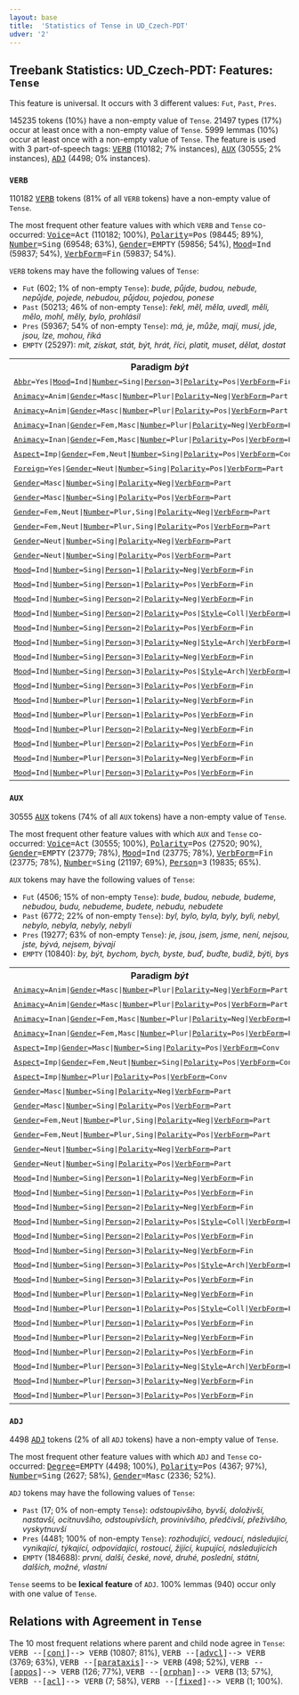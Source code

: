 ```yaml
---
layout: base
title:  'Statistics of Tense in UD_Czech-PDT'
udver: '2'
---
```


## Treebank Statistics: UD_Czech-PDT: Features: `Tense`

This feature is universal.
It occurs with 3 different values: `Fut`, `Past`, `Pres`.

145235 tokens (10%) have a non-empty value of `Tense`.
21497 types (17%) occur at least once with a non-empty value of `Tense`.
5999 lemmas (10%) occur at least once with a non-empty value of `Tense`.
The feature is used with 3 part-of-speech tags: <tt><a href="cs_pdt-pos-VERB.html">VERB</a></tt> (110182; 7% instances), <tt><a href="cs_pdt-pos-AUX.html">AUX</a></tt> (30555; 2% instances), <tt><a href="cs_pdt-pos-ADJ.html">ADJ</a></tt> (4498; 0% instances).

### `VERB`

110182 <tt><a href="cs_pdt-pos-VERB.html">VERB</a></tt> tokens (81% of all `VERB` tokens) have a non-empty value of `Tense`.

The most frequent other feature values with which `VERB` and `Tense` co-occurred: <tt><a href="cs_pdt-feat-Voice.html">Voice</a></tt><tt>=Act</tt> (110182; 100%), <tt><a href="cs_pdt-feat-Polarity.html">Polarity</a></tt><tt>=Pos</tt> (98445; 89%), <tt><a href="cs_pdt-feat-Number.html">Number</a></tt><tt>=Sing</tt> (69548; 63%), <tt><a href="cs_pdt-feat-Gender.html">Gender</a></tt><tt>=EMPTY</tt> (59856; 54%), <tt><a href="cs_pdt-feat-Mood.html">Mood</a></tt><tt>=Ind</tt> (59837; 54%), <tt><a href="cs_pdt-feat-VerbForm.html">VerbForm</a></tt><tt>=Fin</tt> (59837; 54%).

`VERB` tokens may have the following values of `Tense`:

* `Fut` (602; 1% of non-empty `Tense`): <em>bude, půjde, budou, nebude, nepůjde, pojede, nebudou, půjdou, pojedou, ponese</em>
* `Past` (50213; 46% of non-empty `Tense`): <em>řekl, měl, měla, uvedl, měli, mělo, mohl, měly, bylo, prohlásil</em>
* `Pres` (59367; 54% of non-empty `Tense`): <em>má, je, může, mají, musí, jde, jsou, lze, mohou, říká</em>
* `EMPTY` (25297): <em>mít, získat, stát, být, hrát, říci, platit, muset, dělat, dostat</em>

<table>
  <tr><th>Paradigm <i>být</i></th><th><tt>Pres</tt></th><th><tt>Fut</tt></th><th><tt>Past</tt></th></tr>
  <tr><td><tt><tt><a href="cs_pdt-feat-Abbr.html">Abbr</a></tt><tt>=Yes</tt>|<tt><a href="cs_pdt-feat-Mood.html">Mood</a></tt><tt>=Ind</tt>|<tt><a href="cs_pdt-feat-Number.html">Number</a></tt><tt>=Sing</tt>|<tt><a href="cs_pdt-feat-Person.html">Person</a></tt><tt>=3</tt>|<tt><a href="cs_pdt-feat-Polarity.html">Polarity</a></tt><tt>=Pos</tt>|<tt><a href="cs_pdt-feat-VerbForm.html">VerbForm</a></tt><tt>=Fin</tt></tt></td><td><em>j</em></td><td></td><td></td></tr>
  <tr><td><tt><tt><a href="cs_pdt-feat-Animacy.html">Animacy</a></tt><tt>=Anim</tt>|<tt><a href="cs_pdt-feat-Gender.html">Gender</a></tt><tt>=Masc</tt>|<tt><a href="cs_pdt-feat-Number.html">Number</a></tt><tt>=Plur</tt>|<tt><a href="cs_pdt-feat-Polarity.html">Polarity</a></tt><tt>=Neg</tt>|<tt><a href="cs_pdt-feat-VerbForm.html">VerbForm</a></tt><tt>=Part</tt></tt></td><td></td><td></td><td><em>nebyli</em></td></tr>
  <tr><td><tt><tt><a href="cs_pdt-feat-Animacy.html">Animacy</a></tt><tt>=Anim</tt>|<tt><a href="cs_pdt-feat-Gender.html">Gender</a></tt><tt>=Masc</tt>|<tt><a href="cs_pdt-feat-Number.html">Number</a></tt><tt>=Plur</tt>|<tt><a href="cs_pdt-feat-Polarity.html">Polarity</a></tt><tt>=Pos</tt>|<tt><a href="cs_pdt-feat-VerbForm.html">VerbForm</a></tt><tt>=Part</tt></tt></td><td></td><td></td><td><em>byli</em></td></tr>
  <tr><td><tt><tt><a href="cs_pdt-feat-Animacy.html">Animacy</a></tt><tt>=Inan</tt>|<tt><a href="cs_pdt-feat-Gender.html">Gender</a></tt><tt>=Fem,Masc</tt>|<tt><a href="cs_pdt-feat-Number.html">Number</a></tt><tt>=Plur</tt>|<tt><a href="cs_pdt-feat-Polarity.html">Polarity</a></tt><tt>=Neg</tt>|<tt><a href="cs_pdt-feat-VerbForm.html">VerbForm</a></tt><tt>=Part</tt></tt></td><td></td><td></td><td><em>nebyly</em></td></tr>
  <tr><td><tt><tt><a href="cs_pdt-feat-Animacy.html">Animacy</a></tt><tt>=Inan</tt>|<tt><a href="cs_pdt-feat-Gender.html">Gender</a></tt><tt>=Fem,Masc</tt>|<tt><a href="cs_pdt-feat-Number.html">Number</a></tt><tt>=Plur</tt>|<tt><a href="cs_pdt-feat-Polarity.html">Polarity</a></tt><tt>=Pos</tt>|<tt><a href="cs_pdt-feat-VerbForm.html">VerbForm</a></tt><tt>=Part</tt></tt></td><td></td><td></td><td><em>byly</em></td></tr>
  <tr><td><tt><tt><a href="cs_pdt-feat-Aspect.html">Aspect</a></tt><tt>=Imp</tt>|<tt><a href="cs_pdt-feat-Gender.html">Gender</a></tt><tt>=Fem,Neut</tt>|<tt><a href="cs_pdt-feat-Number.html">Number</a></tt><tt>=Sing</tt>|<tt><a href="cs_pdt-feat-Polarity.html">Polarity</a></tt><tt>=Pos</tt>|<tt><a href="cs_pdt-feat-VerbForm.html">VerbForm</a></tt><tt>=Conv</tt></tt></td><td><em>Jsouc</em></td><td></td><td></td></tr>
  <tr><td><tt><tt><a href="cs_pdt-feat-Foreign.html">Foreign</a></tt><tt>=Yes</tt>|<tt><a href="cs_pdt-feat-Gender.html">Gender</a></tt><tt>=Neut</tt>|<tt><a href="cs_pdt-feat-Number.html">Number</a></tt><tt>=Sing</tt>|<tt><a href="cs_pdt-feat-Polarity.html">Polarity</a></tt><tt>=Pos</tt>|<tt><a href="cs_pdt-feat-VerbForm.html">VerbForm</a></tt><tt>=Part</tt></tt></td><td></td><td></td><td><em>bolo</em></td></tr>
  <tr><td><tt><tt><a href="cs_pdt-feat-Gender.html">Gender</a></tt><tt>=Masc</tt>|<tt><a href="cs_pdt-feat-Number.html">Number</a></tt><tt>=Sing</tt>|<tt><a href="cs_pdt-feat-Polarity.html">Polarity</a></tt><tt>=Neg</tt>|<tt><a href="cs_pdt-feat-VerbForm.html">VerbForm</a></tt><tt>=Part</tt></tt></td><td></td><td></td><td><em>nebyl</em></td></tr>
  <tr><td><tt><tt><a href="cs_pdt-feat-Gender.html">Gender</a></tt><tt>=Masc</tt>|<tt><a href="cs_pdt-feat-Number.html">Number</a></tt><tt>=Sing</tt>|<tt><a href="cs_pdt-feat-Polarity.html">Polarity</a></tt><tt>=Pos</tt>|<tt><a href="cs_pdt-feat-VerbForm.html">VerbForm</a></tt><tt>=Part</tt></tt></td><td></td><td></td><td><em>byl</em></td></tr>
  <tr><td><tt><tt><a href="cs_pdt-feat-Gender.html">Gender</a></tt><tt>=Fem,Neut</tt>|<tt><a href="cs_pdt-feat-Number.html">Number</a></tt><tt>=Plur,Sing</tt>|<tt><a href="cs_pdt-feat-Polarity.html">Polarity</a></tt><tt>=Neg</tt>|<tt><a href="cs_pdt-feat-VerbForm.html">VerbForm</a></tt><tt>=Part</tt></tt></td><td></td><td></td><td><em>nebyla</em></td></tr>
  <tr><td><tt><tt><a href="cs_pdt-feat-Gender.html">Gender</a></tt><tt>=Fem,Neut</tt>|<tt><a href="cs_pdt-feat-Number.html">Number</a></tt><tt>=Plur,Sing</tt>|<tt><a href="cs_pdt-feat-Polarity.html">Polarity</a></tt><tt>=Pos</tt>|<tt><a href="cs_pdt-feat-VerbForm.html">VerbForm</a></tt><tt>=Part</tt></tt></td><td></td><td></td><td><em>byla</em></td></tr>
  <tr><td><tt><tt><a href="cs_pdt-feat-Gender.html">Gender</a></tt><tt>=Neut</tt>|<tt><a href="cs_pdt-feat-Number.html">Number</a></tt><tt>=Sing</tt>|<tt><a href="cs_pdt-feat-Polarity.html">Polarity</a></tt><tt>=Neg</tt>|<tt><a href="cs_pdt-feat-VerbForm.html">VerbForm</a></tt><tt>=Part</tt></tt></td><td></td><td></td><td><em>nebylo</em></td></tr>
  <tr><td><tt><tt><a href="cs_pdt-feat-Gender.html">Gender</a></tt><tt>=Neut</tt>|<tt><a href="cs_pdt-feat-Number.html">Number</a></tt><tt>=Sing</tt>|<tt><a href="cs_pdt-feat-Polarity.html">Polarity</a></tt><tt>=Pos</tt>|<tt><a href="cs_pdt-feat-VerbForm.html">VerbForm</a></tt><tt>=Part</tt></tt></td><td></td><td></td><td><em>bylo</em></td></tr>
  <tr><td><tt><tt><a href="cs_pdt-feat-Mood.html">Mood</a></tt><tt>=Ind</tt>|<tt><a href="cs_pdt-feat-Number.html">Number</a></tt><tt>=Sing</tt>|<tt><a href="cs_pdt-feat-Person.html">Person</a></tt><tt>=1</tt>|<tt><a href="cs_pdt-feat-Polarity.html">Polarity</a></tt><tt>=Neg</tt>|<tt><a href="cs_pdt-feat-VerbForm.html">VerbForm</a></tt><tt>=Fin</tt></tt></td><td><em>nejsem</em></td><td><em>nebudu</em></td><td></td></tr>
  <tr><td><tt><tt><a href="cs_pdt-feat-Mood.html">Mood</a></tt><tt>=Ind</tt>|<tt><a href="cs_pdt-feat-Number.html">Number</a></tt><tt>=Sing</tt>|<tt><a href="cs_pdt-feat-Person.html">Person</a></tt><tt>=1</tt>|<tt><a href="cs_pdt-feat-Polarity.html">Polarity</a></tt><tt>=Pos</tt>|<tt><a href="cs_pdt-feat-VerbForm.html">VerbForm</a></tt><tt>=Fin</tt></tt></td><td><em>jsem</em></td><td><em>budu</em></td><td></td></tr>
  <tr><td><tt><tt><a href="cs_pdt-feat-Mood.html">Mood</a></tt><tt>=Ind</tt>|<tt><a href="cs_pdt-feat-Number.html">Number</a></tt><tt>=Sing</tt>|<tt><a href="cs_pdt-feat-Person.html">Person</a></tt><tt>=2</tt>|<tt><a href="cs_pdt-feat-Polarity.html">Polarity</a></tt><tt>=Neg</tt>|<tt><a href="cs_pdt-feat-VerbForm.html">VerbForm</a></tt><tt>=Fin</tt></tt></td><td></td><td><em>nebudeš</em></td><td></td></tr>
  <tr><td><tt><tt><a href="cs_pdt-feat-Mood.html">Mood</a></tt><tt>=Ind</tt>|<tt><a href="cs_pdt-feat-Number.html">Number</a></tt><tt>=Sing</tt>|<tt><a href="cs_pdt-feat-Person.html">Person</a></tt><tt>=2</tt>|<tt><a href="cs_pdt-feat-Polarity.html">Polarity</a></tt><tt>=Pos</tt>|<tt><a href="cs_pdt-feat-Style.html">Style</a></tt><tt>=Coll</tt>|<tt><a href="cs_pdt-feat-VerbForm.html">VerbForm</a></tt><tt>=Fin</tt></tt></td><td><em>si</em></td><td></td><td></td></tr>
  <tr><td><tt><tt><a href="cs_pdt-feat-Mood.html">Mood</a></tt><tt>=Ind</tt>|<tt><a href="cs_pdt-feat-Number.html">Number</a></tt><tt>=Sing</tt>|<tt><a href="cs_pdt-feat-Person.html">Person</a></tt><tt>=2</tt>|<tt><a href="cs_pdt-feat-Polarity.html">Polarity</a></tt><tt>=Pos</tt>|<tt><a href="cs_pdt-feat-VerbForm.html">VerbForm</a></tt><tt>=Fin</tt></tt></td><td><em>jsi</em></td><td></td><td></td></tr>
  <tr><td><tt><tt><a href="cs_pdt-feat-Mood.html">Mood</a></tt><tt>=Ind</tt>|<tt><a href="cs_pdt-feat-Number.html">Number</a></tt><tt>=Sing</tt>|<tt><a href="cs_pdt-feat-Person.html">Person</a></tt><tt>=3</tt>|<tt><a href="cs_pdt-feat-Polarity.html">Polarity</a></tt><tt>=Neg</tt>|<tt><a href="cs_pdt-feat-Style.html">Style</a></tt><tt>=Arch</tt>|<tt><a href="cs_pdt-feat-VerbForm.html">VerbForm</a></tt><tt>=Fin</tt></tt></td><td><em>Není</em></td><td></td><td></td></tr>
  <tr><td><tt><tt><a href="cs_pdt-feat-Mood.html">Mood</a></tt><tt>=Ind</tt>|<tt><a href="cs_pdt-feat-Number.html">Number</a></tt><tt>=Sing</tt>|<tt><a href="cs_pdt-feat-Person.html">Person</a></tt><tt>=3</tt>|<tt><a href="cs_pdt-feat-Polarity.html">Polarity</a></tt><tt>=Neg</tt>|<tt><a href="cs_pdt-feat-VerbForm.html">VerbForm</a></tt><tt>=Fin</tt></tt></td><td><em>není</em></td><td><em>nebude</em></td><td></td></tr>
  <tr><td><tt><tt><a href="cs_pdt-feat-Mood.html">Mood</a></tt><tt>=Ind</tt>|<tt><a href="cs_pdt-feat-Number.html">Number</a></tt><tt>=Sing</tt>|<tt><a href="cs_pdt-feat-Person.html">Person</a></tt><tt>=3</tt>|<tt><a href="cs_pdt-feat-Polarity.html">Polarity</a></tt><tt>=Pos</tt>|<tt><a href="cs_pdt-feat-Style.html">Style</a></tt><tt>=Arch</tt>|<tt><a href="cs_pdt-feat-VerbForm.html">VerbForm</a></tt><tt>=Fin</tt></tt></td><td><em>jest</em></td><td></td><td></td></tr>
  <tr><td><tt><tt><a href="cs_pdt-feat-Mood.html">Mood</a></tt><tt>=Ind</tt>|<tt><a href="cs_pdt-feat-Number.html">Number</a></tt><tt>=Sing</tt>|<tt><a href="cs_pdt-feat-Person.html">Person</a></tt><tt>=3</tt>|<tt><a href="cs_pdt-feat-Polarity.html">Polarity</a></tt><tt>=Pos</tt>|<tt><a href="cs_pdt-feat-VerbForm.html">VerbForm</a></tt><tt>=Fin</tt></tt></td><td><em>je</em></td><td><em>bude</em></td><td></td></tr>
  <tr><td><tt><tt><a href="cs_pdt-feat-Mood.html">Mood</a></tt><tt>=Ind</tt>|<tt><a href="cs_pdt-feat-Number.html">Number</a></tt><tt>=Plur</tt>|<tt><a href="cs_pdt-feat-Person.html">Person</a></tt><tt>=1</tt>|<tt><a href="cs_pdt-feat-Polarity.html">Polarity</a></tt><tt>=Neg</tt>|<tt><a href="cs_pdt-feat-VerbForm.html">VerbForm</a></tt><tt>=Fin</tt></tt></td><td><em>nejsme</em></td><td><em>nebudeme</em></td><td></td></tr>
  <tr><td><tt><tt><a href="cs_pdt-feat-Mood.html">Mood</a></tt><tt>=Ind</tt>|<tt><a href="cs_pdt-feat-Number.html">Number</a></tt><tt>=Plur</tt>|<tt><a href="cs_pdt-feat-Person.html">Person</a></tt><tt>=1</tt>|<tt><a href="cs_pdt-feat-Polarity.html">Polarity</a></tt><tt>=Pos</tt>|<tt><a href="cs_pdt-feat-VerbForm.html">VerbForm</a></tt><tt>=Fin</tt></tt></td><td><em>jsme</em></td><td><em>budeme</em></td><td></td></tr>
  <tr><td><tt><tt><a href="cs_pdt-feat-Mood.html">Mood</a></tt><tt>=Ind</tt>|<tt><a href="cs_pdt-feat-Number.html">Number</a></tt><tt>=Plur</tt>|<tt><a href="cs_pdt-feat-Person.html">Person</a></tt><tt>=2</tt>|<tt><a href="cs_pdt-feat-Polarity.html">Polarity</a></tt><tt>=Neg</tt>|<tt><a href="cs_pdt-feat-VerbForm.html">VerbForm</a></tt><tt>=Fin</tt></tt></td><td><em>nejste</em></td><td></td><td></td></tr>
  <tr><td><tt><tt><a href="cs_pdt-feat-Mood.html">Mood</a></tt><tt>=Ind</tt>|<tt><a href="cs_pdt-feat-Number.html">Number</a></tt><tt>=Plur</tt>|<tt><a href="cs_pdt-feat-Person.html">Person</a></tt><tt>=2</tt>|<tt><a href="cs_pdt-feat-Polarity.html">Polarity</a></tt><tt>=Pos</tt>|<tt><a href="cs_pdt-feat-VerbForm.html">VerbForm</a></tt><tt>=Fin</tt></tt></td><td><em>jste</em></td><td><em>budete</em></td><td></td></tr>
  <tr><td><tt><tt><a href="cs_pdt-feat-Mood.html">Mood</a></tt><tt>=Ind</tt>|<tt><a href="cs_pdt-feat-Number.html">Number</a></tt><tt>=Plur</tt>|<tt><a href="cs_pdt-feat-Person.html">Person</a></tt><tt>=3</tt>|<tt><a href="cs_pdt-feat-Polarity.html">Polarity</a></tt><tt>=Neg</tt>|<tt><a href="cs_pdt-feat-VerbForm.html">VerbForm</a></tt><tt>=Fin</tt></tt></td><td><em>nejsou</em></td><td><em>nebudou</em></td><td></td></tr>
  <tr><td><tt><tt><a href="cs_pdt-feat-Mood.html">Mood</a></tt><tt>=Ind</tt>|<tt><a href="cs_pdt-feat-Number.html">Number</a></tt><tt>=Plur</tt>|<tt><a href="cs_pdt-feat-Person.html">Person</a></tt><tt>=3</tt>|<tt><a href="cs_pdt-feat-Polarity.html">Polarity</a></tt><tt>=Pos</tt>|<tt><a href="cs_pdt-feat-VerbForm.html">VerbForm</a></tt><tt>=Fin</tt></tt></td><td><em>jsou</em></td><td><em>budou</em></td><td></td></tr>
</table>

### `AUX`

30555 <tt><a href="cs_pdt-pos-AUX.html">AUX</a></tt> tokens (74% of all `AUX` tokens) have a non-empty value of `Tense`.

The most frequent other feature values with which `AUX` and `Tense` co-occurred: <tt><a href="cs_pdt-feat-Voice.html">Voice</a></tt><tt>=Act</tt> (30555; 100%), <tt><a href="cs_pdt-feat-Polarity.html">Polarity</a></tt><tt>=Pos</tt> (27520; 90%), <tt><a href="cs_pdt-feat-Gender.html">Gender</a></tt><tt>=EMPTY</tt> (23779; 78%), <tt><a href="cs_pdt-feat-Mood.html">Mood</a></tt><tt>=Ind</tt> (23775; 78%), <tt><a href="cs_pdt-feat-VerbForm.html">VerbForm</a></tt><tt>=Fin</tt> (23775; 78%), <tt><a href="cs_pdt-feat-Number.html">Number</a></tt><tt>=Sing</tt> (21197; 69%), <tt><a href="cs_pdt-feat-Person.html">Person</a></tt><tt>=3</tt> (19835; 65%).

`AUX` tokens may have the following values of `Tense`:

* `Fut` (4506; 15% of non-empty `Tense`): <em>bude, budou, nebude, budeme, nebudou, budu, nebudeme, budete, nebudu, nebudete</em>
* `Past` (6772; 22% of non-empty `Tense`): <em>byl, bylo, byla, byly, byli, nebyl, nebylo, nebyla, nebyly, nebyli</em>
* `Pres` (19277; 63% of non-empty `Tense`): <em>je, jsou, jsem, jsme, není, nejsou, jste, bývá, nejsem, bývají</em>
* `EMPTY` (10840): <em>by, být, bychom, bych, byste, buď, buďte, budiž, býti, bys</em>

<table>
  <tr><th>Paradigm <i>být</i></th><th><tt>Pres</tt></th><th><tt>Fut</tt></th><th><tt>Past</tt></th></tr>
  <tr><td><tt><tt><a href="cs_pdt-feat-Animacy.html">Animacy</a></tt><tt>=Anim</tt>|<tt><a href="cs_pdt-feat-Gender.html">Gender</a></tt><tt>=Masc</tt>|<tt><a href="cs_pdt-feat-Number.html">Number</a></tt><tt>=Plur</tt>|<tt><a href="cs_pdt-feat-Polarity.html">Polarity</a></tt><tt>=Neg</tt>|<tt><a href="cs_pdt-feat-VerbForm.html">VerbForm</a></tt><tt>=Part</tt></tt></td><td></td><td></td><td><em>nebyli</em></td></tr>
  <tr><td><tt><tt><a href="cs_pdt-feat-Animacy.html">Animacy</a></tt><tt>=Anim</tt>|<tt><a href="cs_pdt-feat-Gender.html">Gender</a></tt><tt>=Masc</tt>|<tt><a href="cs_pdt-feat-Number.html">Number</a></tt><tt>=Plur</tt>|<tt><a href="cs_pdt-feat-Polarity.html">Polarity</a></tt><tt>=Pos</tt>|<tt><a href="cs_pdt-feat-VerbForm.html">VerbForm</a></tt><tt>=Part</tt></tt></td><td></td><td></td><td><em>byli</em></td></tr>
  <tr><td><tt><tt><a href="cs_pdt-feat-Animacy.html">Animacy</a></tt><tt>=Inan</tt>|<tt><a href="cs_pdt-feat-Gender.html">Gender</a></tt><tt>=Fem,Masc</tt>|<tt><a href="cs_pdt-feat-Number.html">Number</a></tt><tt>=Plur</tt>|<tt><a href="cs_pdt-feat-Polarity.html">Polarity</a></tt><tt>=Neg</tt>|<tt><a href="cs_pdt-feat-VerbForm.html">VerbForm</a></tt><tt>=Part</tt></tt></td><td></td><td></td><td><em>nebyly</em></td></tr>
  <tr><td><tt><tt><a href="cs_pdt-feat-Animacy.html">Animacy</a></tt><tt>=Inan</tt>|<tt><a href="cs_pdt-feat-Gender.html">Gender</a></tt><tt>=Fem,Masc</tt>|<tt><a href="cs_pdt-feat-Number.html">Number</a></tt><tt>=Plur</tt>|<tt><a href="cs_pdt-feat-Polarity.html">Polarity</a></tt><tt>=Pos</tt>|<tt><a href="cs_pdt-feat-VerbForm.html">VerbForm</a></tt><tt>=Part</tt></tt></td><td></td><td></td><td><em>byly</em></td></tr>
  <tr><td><tt><tt><a href="cs_pdt-feat-Aspect.html">Aspect</a></tt><tt>=Imp</tt>|<tt><a href="cs_pdt-feat-Gender.html">Gender</a></tt><tt>=Masc</tt>|<tt><a href="cs_pdt-feat-Number.html">Number</a></tt><tt>=Sing</tt>|<tt><a href="cs_pdt-feat-Polarity.html">Polarity</a></tt><tt>=Pos</tt>|<tt><a href="cs_pdt-feat-VerbForm.html">VerbForm</a></tt><tt>=Conv</tt></tt></td><td><em>jsa</em></td><td></td><td></td></tr>
  <tr><td><tt><tt><a href="cs_pdt-feat-Aspect.html">Aspect</a></tt><tt>=Imp</tt>|<tt><a href="cs_pdt-feat-Gender.html">Gender</a></tt><tt>=Fem,Neut</tt>|<tt><a href="cs_pdt-feat-Number.html">Number</a></tt><tt>=Sing</tt>|<tt><a href="cs_pdt-feat-Polarity.html">Polarity</a></tt><tt>=Pos</tt>|<tt><a href="cs_pdt-feat-VerbForm.html">VerbForm</a></tt><tt>=Conv</tt></tt></td><td><em>jsouc</em></td><td></td><td></td></tr>
  <tr><td><tt><tt><a href="cs_pdt-feat-Aspect.html">Aspect</a></tt><tt>=Imp</tt>|<tt><a href="cs_pdt-feat-Number.html">Number</a></tt><tt>=Plur</tt>|<tt><a href="cs_pdt-feat-Polarity.html">Polarity</a></tt><tt>=Pos</tt>|<tt><a href="cs_pdt-feat-VerbForm.html">VerbForm</a></tt><tt>=Conv</tt></tt></td><td><em>jsouce</em></td><td></td><td></td></tr>
  <tr><td><tt><tt><a href="cs_pdt-feat-Gender.html">Gender</a></tt><tt>=Masc</tt>|<tt><a href="cs_pdt-feat-Number.html">Number</a></tt><tt>=Sing</tt>|<tt><a href="cs_pdt-feat-Polarity.html">Polarity</a></tt><tt>=Neg</tt>|<tt><a href="cs_pdt-feat-VerbForm.html">VerbForm</a></tt><tt>=Part</tt></tt></td><td></td><td></td><td><em>nebyl</em></td></tr>
  <tr><td><tt><tt><a href="cs_pdt-feat-Gender.html">Gender</a></tt><tt>=Masc</tt>|<tt><a href="cs_pdt-feat-Number.html">Number</a></tt><tt>=Sing</tt>|<tt><a href="cs_pdt-feat-Polarity.html">Polarity</a></tt><tt>=Pos</tt>|<tt><a href="cs_pdt-feat-VerbForm.html">VerbForm</a></tt><tt>=Part</tt></tt></td><td></td><td></td><td><em>byl</em></td></tr>
  <tr><td><tt><tt><a href="cs_pdt-feat-Gender.html">Gender</a></tt><tt>=Fem,Neut</tt>|<tt><a href="cs_pdt-feat-Number.html">Number</a></tt><tt>=Plur,Sing</tt>|<tt><a href="cs_pdt-feat-Polarity.html">Polarity</a></tt><tt>=Neg</tt>|<tt><a href="cs_pdt-feat-VerbForm.html">VerbForm</a></tt><tt>=Part</tt></tt></td><td></td><td></td><td><em>nebyla</em></td></tr>
  <tr><td><tt><tt><a href="cs_pdt-feat-Gender.html">Gender</a></tt><tt>=Fem,Neut</tt>|<tt><a href="cs_pdt-feat-Number.html">Number</a></tt><tt>=Plur,Sing</tt>|<tt><a href="cs_pdt-feat-Polarity.html">Polarity</a></tt><tt>=Pos</tt>|<tt><a href="cs_pdt-feat-VerbForm.html">VerbForm</a></tt><tt>=Part</tt></tt></td><td></td><td></td><td><em>byla</em></td></tr>
  <tr><td><tt><tt><a href="cs_pdt-feat-Gender.html">Gender</a></tt><tt>=Neut</tt>|<tt><a href="cs_pdt-feat-Number.html">Number</a></tt><tt>=Sing</tt>|<tt><a href="cs_pdt-feat-Polarity.html">Polarity</a></tt><tt>=Neg</tt>|<tt><a href="cs_pdt-feat-VerbForm.html">VerbForm</a></tt><tt>=Part</tt></tt></td><td></td><td></td><td><em>nebylo</em></td></tr>
  <tr><td><tt><tt><a href="cs_pdt-feat-Gender.html">Gender</a></tt><tt>=Neut</tt>|<tt><a href="cs_pdt-feat-Number.html">Number</a></tt><tt>=Sing</tt>|<tt><a href="cs_pdt-feat-Polarity.html">Polarity</a></tt><tt>=Pos</tt>|<tt><a href="cs_pdt-feat-VerbForm.html">VerbForm</a></tt><tt>=Part</tt></tt></td><td></td><td></td><td><em>bylo</em></td></tr>
  <tr><td><tt><tt><a href="cs_pdt-feat-Mood.html">Mood</a></tt><tt>=Ind</tt>|<tt><a href="cs_pdt-feat-Number.html">Number</a></tt><tt>=Sing</tt>|<tt><a href="cs_pdt-feat-Person.html">Person</a></tt><tt>=1</tt>|<tt><a href="cs_pdt-feat-Polarity.html">Polarity</a></tt><tt>=Neg</tt>|<tt><a href="cs_pdt-feat-VerbForm.html">VerbForm</a></tt><tt>=Fin</tt></tt></td><td><em>nejsem</em></td><td><em>nebudu</em></td><td></td></tr>
  <tr><td><tt><tt><a href="cs_pdt-feat-Mood.html">Mood</a></tt><tt>=Ind</tt>|<tt><a href="cs_pdt-feat-Number.html">Number</a></tt><tt>=Sing</tt>|<tt><a href="cs_pdt-feat-Person.html">Person</a></tt><tt>=1</tt>|<tt><a href="cs_pdt-feat-Polarity.html">Polarity</a></tt><tt>=Pos</tt>|<tt><a href="cs_pdt-feat-VerbForm.html">VerbForm</a></tt><tt>=Fin</tt></tt></td><td><em>jsem</em></td><td><em>budu</em></td><td></td></tr>
  <tr><td><tt><tt><a href="cs_pdt-feat-Mood.html">Mood</a></tt><tt>=Ind</tt>|<tt><a href="cs_pdt-feat-Number.html">Number</a></tt><tt>=Sing</tt>|<tt><a href="cs_pdt-feat-Person.html">Person</a></tt><tt>=2</tt>|<tt><a href="cs_pdt-feat-Polarity.html">Polarity</a></tt><tt>=Neg</tt>|<tt><a href="cs_pdt-feat-VerbForm.html">VerbForm</a></tt><tt>=Fin</tt></tt></td><td></td><td><em>Nebudeš</em></td><td></td></tr>
  <tr><td><tt><tt><a href="cs_pdt-feat-Mood.html">Mood</a></tt><tt>=Ind</tt>|<tt><a href="cs_pdt-feat-Number.html">Number</a></tt><tt>=Sing</tt>|<tt><a href="cs_pdt-feat-Person.html">Person</a></tt><tt>=2</tt>|<tt><a href="cs_pdt-feat-Polarity.html">Polarity</a></tt><tt>=Pos</tt>|<tt><a href="cs_pdt-feat-Style.html">Style</a></tt><tt>=Coll</tt>|<tt><a href="cs_pdt-feat-VerbForm.html">VerbForm</a></tt><tt>=Fin</tt></tt></td><td><em>si</em></td><td></td><td></td></tr>
  <tr><td><tt><tt><a href="cs_pdt-feat-Mood.html">Mood</a></tt><tt>=Ind</tt>|<tt><a href="cs_pdt-feat-Number.html">Number</a></tt><tt>=Sing</tt>|<tt><a href="cs_pdt-feat-Person.html">Person</a></tt><tt>=2</tt>|<tt><a href="cs_pdt-feat-Polarity.html">Polarity</a></tt><tt>=Pos</tt>|<tt><a href="cs_pdt-feat-VerbForm.html">VerbForm</a></tt><tt>=Fin</tt></tt></td><td><em>jsi</em></td><td><em>budeš</em></td><td></td></tr>
  <tr><td><tt><tt><a href="cs_pdt-feat-Mood.html">Mood</a></tt><tt>=Ind</tt>|<tt><a href="cs_pdt-feat-Number.html">Number</a></tt><tt>=Sing</tt>|<tt><a href="cs_pdt-feat-Person.html">Person</a></tt><tt>=3</tt>|<tt><a href="cs_pdt-feat-Polarity.html">Polarity</a></tt><tt>=Neg</tt>|<tt><a href="cs_pdt-feat-VerbForm.html">VerbForm</a></tt><tt>=Fin</tt></tt></td><td><em>není</em></td><td><em>nebude</em></td><td></td></tr>
  <tr><td><tt><tt><a href="cs_pdt-feat-Mood.html">Mood</a></tt><tt>=Ind</tt>|<tt><a href="cs_pdt-feat-Number.html">Number</a></tt><tt>=Sing</tt>|<tt><a href="cs_pdt-feat-Person.html">Person</a></tt><tt>=3</tt>|<tt><a href="cs_pdt-feat-Polarity.html">Polarity</a></tt><tt>=Pos</tt>|<tt><a href="cs_pdt-feat-Style.html">Style</a></tt><tt>=Arch</tt>|<tt><a href="cs_pdt-feat-VerbForm.html">VerbForm</a></tt><tt>=Fin</tt></tt></td><td><em>jest</em></td><td></td><td></td></tr>
  <tr><td><tt><tt><a href="cs_pdt-feat-Mood.html">Mood</a></tt><tt>=Ind</tt>|<tt><a href="cs_pdt-feat-Number.html">Number</a></tt><tt>=Sing</tt>|<tt><a href="cs_pdt-feat-Person.html">Person</a></tt><tt>=3</tt>|<tt><a href="cs_pdt-feat-Polarity.html">Polarity</a></tt><tt>=Pos</tt>|<tt><a href="cs_pdt-feat-VerbForm.html">VerbForm</a></tt><tt>=Fin</tt></tt></td><td><em>je</em></td><td><em>bude</em></td><td></td></tr>
  <tr><td><tt><tt><a href="cs_pdt-feat-Mood.html">Mood</a></tt><tt>=Ind</tt>|<tt><a href="cs_pdt-feat-Number.html">Number</a></tt><tt>=Plur</tt>|<tt><a href="cs_pdt-feat-Person.html">Person</a></tt><tt>=1</tt>|<tt><a href="cs_pdt-feat-Polarity.html">Polarity</a></tt><tt>=Neg</tt>|<tt><a href="cs_pdt-feat-VerbForm.html">VerbForm</a></tt><tt>=Fin</tt></tt></td><td><em>nejsme</em></td><td><em>nebudeme</em></td><td></td></tr>
  <tr><td><tt><tt><a href="cs_pdt-feat-Mood.html">Mood</a></tt><tt>=Ind</tt>|<tt><a href="cs_pdt-feat-Number.html">Number</a></tt><tt>=Plur</tt>|<tt><a href="cs_pdt-feat-Person.html">Person</a></tt><tt>=1</tt>|<tt><a href="cs_pdt-feat-Polarity.html">Polarity</a></tt><tt>=Pos</tt>|<tt><a href="cs_pdt-feat-Style.html">Style</a></tt><tt>=Coll</tt>|<tt><a href="cs_pdt-feat-VerbForm.html">VerbForm</a></tt><tt>=Fin</tt></tt></td><td></td><td><em>budem</em></td><td></td></tr>
  <tr><td><tt><tt><a href="cs_pdt-feat-Mood.html">Mood</a></tt><tt>=Ind</tt>|<tt><a href="cs_pdt-feat-Number.html">Number</a></tt><tt>=Plur</tt>|<tt><a href="cs_pdt-feat-Person.html">Person</a></tt><tt>=1</tt>|<tt><a href="cs_pdt-feat-Polarity.html">Polarity</a></tt><tt>=Pos</tt>|<tt><a href="cs_pdt-feat-VerbForm.html">VerbForm</a></tt><tt>=Fin</tt></tt></td><td><em>jsme</em></td><td><em>budeme</em></td><td></td></tr>
  <tr><td><tt><tt><a href="cs_pdt-feat-Mood.html">Mood</a></tt><tt>=Ind</tt>|<tt><a href="cs_pdt-feat-Number.html">Number</a></tt><tt>=Plur</tt>|<tt><a href="cs_pdt-feat-Person.html">Person</a></tt><tt>=2</tt>|<tt><a href="cs_pdt-feat-Polarity.html">Polarity</a></tt><tt>=Neg</tt>|<tt><a href="cs_pdt-feat-VerbForm.html">VerbForm</a></tt><tt>=Fin</tt></tt></td><td><em>nejste</em></td><td><em>nebudete</em></td><td></td></tr>
  <tr><td><tt><tt><a href="cs_pdt-feat-Mood.html">Mood</a></tt><tt>=Ind</tt>|<tt><a href="cs_pdt-feat-Number.html">Number</a></tt><tt>=Plur</tt>|<tt><a href="cs_pdt-feat-Person.html">Person</a></tt><tt>=2</tt>|<tt><a href="cs_pdt-feat-Polarity.html">Polarity</a></tt><tt>=Pos</tt>|<tt><a href="cs_pdt-feat-VerbForm.html">VerbForm</a></tt><tt>=Fin</tt></tt></td><td><em>jste</em></td><td><em>budete</em></td><td></td></tr>
  <tr><td><tt><tt><a href="cs_pdt-feat-Mood.html">Mood</a></tt><tt>=Ind</tt>|<tt><a href="cs_pdt-feat-Number.html">Number</a></tt><tt>=Plur</tt>|<tt><a href="cs_pdt-feat-Person.html">Person</a></tt><tt>=3</tt>|<tt><a href="cs_pdt-feat-Polarity.html">Polarity</a></tt><tt>=Neg</tt>|<tt><a href="cs_pdt-feat-Style.html">Style</a></tt><tt>=Arch</tt>|<tt><a href="cs_pdt-feat-VerbForm.html">VerbForm</a></tt><tt>=Fin</tt></tt></td><td><em>nésó</em></td><td></td><td></td></tr>
  <tr><td><tt><tt><a href="cs_pdt-feat-Mood.html">Mood</a></tt><tt>=Ind</tt>|<tt><a href="cs_pdt-feat-Number.html">Number</a></tt><tt>=Plur</tt>|<tt><a href="cs_pdt-feat-Person.html">Person</a></tt><tt>=3</tt>|<tt><a href="cs_pdt-feat-Polarity.html">Polarity</a></tt><tt>=Neg</tt>|<tt><a href="cs_pdt-feat-VerbForm.html">VerbForm</a></tt><tt>=Fin</tt></tt></td><td><em>nejsou</em></td><td><em>nebudou</em></td><td></td></tr>
  <tr><td><tt><tt><a href="cs_pdt-feat-Mood.html">Mood</a></tt><tt>=Ind</tt>|<tt><a href="cs_pdt-feat-Number.html">Number</a></tt><tt>=Plur</tt>|<tt><a href="cs_pdt-feat-Person.html">Person</a></tt><tt>=3</tt>|<tt><a href="cs_pdt-feat-Polarity.html">Polarity</a></tt><tt>=Pos</tt>|<tt><a href="cs_pdt-feat-VerbForm.html">VerbForm</a></tt><tt>=Fin</tt></tt></td><td><em>jsou</em></td><td><em>budou</em></td><td></td></tr>
</table>

### `ADJ`

4498 <tt><a href="cs_pdt-pos-ADJ.html">ADJ</a></tt> tokens (2% of all `ADJ` tokens) have a non-empty value of `Tense`.

The most frequent other feature values with which `ADJ` and `Tense` co-occurred: <tt><a href="cs_pdt-feat-Degree.html">Degree</a></tt><tt>=EMPTY</tt> (4498; 100%), <tt><a href="cs_pdt-feat-Polarity.html">Polarity</a></tt><tt>=Pos</tt> (4367; 97%), <tt><a href="cs_pdt-feat-Number.html">Number</a></tt><tt>=Sing</tt> (2627; 58%), <tt><a href="cs_pdt-feat-Gender.html">Gender</a></tt><tt>=Masc</tt> (2336; 52%).

`ADJ` tokens may have the following values of `Tense`:

* `Past` (17; 0% of non-empty `Tense`): <em>odstoupivšího, byvší, doloživší, nastavší, ocitnuvšího, odstoupivších, provinivšího, předčivší, přeživšího, vyskytnuvší</em>
* `Pres` (4481; 100% of non-empty `Tense`): <em>rozhodující, vedoucí, následující, vynikající, týkající, odpovídající, rostoucí, žijící, kupující, následujících</em>
* `EMPTY` (184688): <em>první, další, české, nové, druhé, poslední, státní, dalších, možné, vlastní</em>

`Tense` seems to be **lexical feature** of `ADJ`. 100% lemmas (940) occur only with one value of `Tense`.

## Relations with Agreement in `Tense`

The 10 most frequent relations where parent and child node agree in `Tense`:
<tt>VERB --[<tt><a href="cs_pdt-dep-conj.html">conj</a></tt>]--> VERB</tt> (10807; 81%),
<tt>VERB --[<tt><a href="cs_pdt-dep-advcl.html">advcl</a></tt>]--> VERB</tt> (3769; 63%),
<tt>VERB --[<tt><a href="cs_pdt-dep-parataxis.html">parataxis</a></tt>]--> VERB</tt> (498; 52%),
<tt>VERB --[<tt><a href="cs_pdt-dep-appos.html">appos</a></tt>]--> VERB</tt> (126; 77%),
<tt>VERB --[<tt><a href="cs_pdt-dep-orphan.html">orphan</a></tt>]--> VERB</tt> (13; 57%),
<tt>VERB --[<tt><a href="cs_pdt-dep-acl.html">acl</a></tt>]--> VERB</tt> (7; 58%),
<tt>VERB --[<tt><a href="cs_pdt-dep-fixed.html">fixed</a></tt>]--> VERB</tt> (1; 100%).

